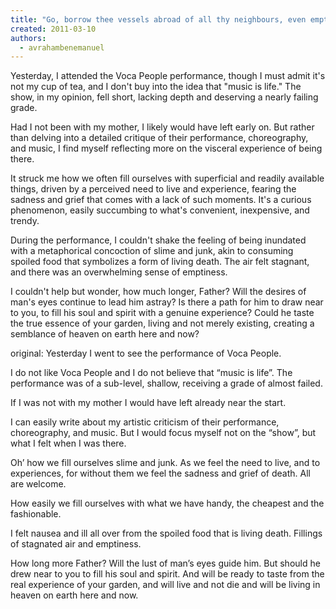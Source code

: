 ```yaml
---
title: "Go, borrow thee vessels abroad of all thy neighbours, even empty vessels; borrow not a few."
created: 2011-03-10
authors: 
  - avrahambenemanuel
---
```

Yesterday, I attended the Voca People performance, though I must admit it's not my cup of tea, and I don't buy into the idea that "music is life." The show, in my opinion, fell short, lacking depth and deserving a nearly failing grade.

Had I not been with my mother, I likely would have left early on. But rather than delving into a detailed critique of their performance, choreography, and music, I find myself reflecting more on the visceral experience of being there.

It struck me how we often fill ourselves with superficial and readily available things, driven by a perceived need to live and experience, fearing the sadness and grief that comes with a lack of such moments. It's a curious phenomenon, easily succumbing to what's convenient, inexpensive, and trendy.

During the performance, I couldn't shake the feeling of being inundated with a metaphorical concoction of slime and junk, akin to consuming spoiled food that symbolizes a form of living death. The air felt stagnant, and there was an overwhelming sense of emptiness.

I couldn't help but wonder, how much longer, Father? Will the desires of man's eyes continue to lead him astray? Is there a path for him to draw near to you, to fill his soul and spirit with a genuine experience? Could he taste the true essence of your garden, living and not merely existing, creating a semblance of heaven on earth here and now?

original:
Yesterday I went to see the performance of Voca People.

I do not like Voca People and I do not believe that “music is life”. The performance was of a sub-level, shallow, receiving a grade of almost failed.

If I was not with my mother I would have left already near the start.

I can easily write about my artistic criticism of their performance, choreography, and music. But I would focus myself not on the “show”, but what I felt when I was there.

Oh’ how we fill ourselves slime and junk. As we feel the need to live, and to experiences, for without them we feel the sadness and grief of death. All are welcome.

How easily we fill ourselves with what we have handy, the cheapest and the fashionable.

I felt nausea and ill all over from the spoiled food that is living death. Fillings of stagnated air and emptiness.

How long more Father? Will the lust of man’s eyes guide him. But should he drew near to you to fill his soul and spirit. And will be ready to taste from the real experience of your garden, and will live and not die and will be living in heaven on earth here and now.

